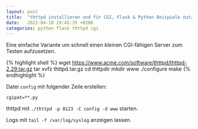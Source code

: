 ```yaml
---
layout: post
title:  "thttpd installieren und für CGI, Flask & Python Beispiele nutzen"
date:   2022-04-18 19:45:35 +0200
categories: python flask thttpd cgi 
---
```


Eine einfache Variante um schnell einen kleinen CGI-fähigen Server zum Testen aufzusetzen. 

{% highlight shell %}
wget https://www.acme.com/software/thttpd/thttpd-2.29.tar.gz
tar xvfz thttpd.tar.gz
cd thttpdir
mkdir www
./configure
make
{% endhighlight %}

Datei `config` mit folgender Zeile erstellen:

`cgipat=**.py`

thttpd mit `./thttpd -p 8123 -C config -d www` starten.

Logs mit `tail -f /var/log/syslog` anzeigen lassen.
